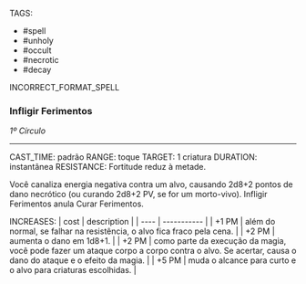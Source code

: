TAGS:
- #spell
- #unholy
- #occult
- #necrotic
- #decay

INCORRECT_FORMAT_SPELL
### Infligir Ferimentos
*1º Círculo*
___
CAST_TIME: padrão
RANGE: toque
TARGET: 1 criatura
DURATION: instantânea
RESISTANCE: Fortitude reduz à metade.

Você canaliza energia negativa contra um alvo, causando 2d8+2 pontos de dano necrótico (ou curando 2d8+2 PV, se for um morto-vivo). Infligir Ferimentos anula Curar Ferimentos.

INCREASES:
| cost | description |
| ---- | ----------- |
| +1 PM | além do normal, se falhar na resistência, o alvo fica fraco pela cena. |
| +2 PM | aumenta o dano em 1d8+1. |
| +2 PM | como parte da execução da magia, você pode fazer um ataque corpo a corpo contra o alvo. Se acertar, causa o dano do ataque e o efeito da magia. |
| +5 PM | muda o alcance para curto e o alvo para criaturas escolhidas. |
